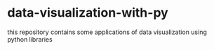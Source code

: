 # data-visualization-with-py

this repository contains some applications of data visualization using python libraries 
